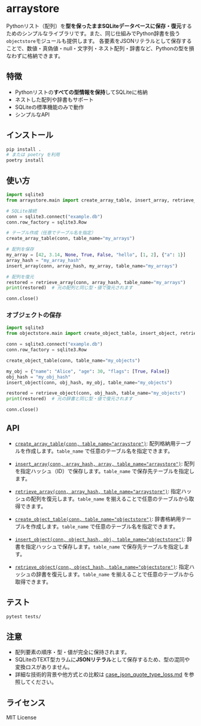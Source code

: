 # arraystore

Pythonリスト（配列）を**型を保ったままSQLiteデータベースに保存・復元**するためのシンプルなライブラリです。また、同じ仕組みでPython辞書を扱う``objectstore``モジュールも提供します。
各要素をJSONリテラルとして保存することで、数値・真偽値・null・文字列・ネスト配列・辞書など、Pythonの型を損なわずに格納できます。

## 特徴

- Pythonリストの**すべての型情報を保持**してSQLiteに格納
- ネストした配列や辞書もサポート
- SQLiteの標準機能のみで動作
- シンプルなAPI

## インストール

```sh
pip install .
# または poetry を利用
poetry install
```

## 使い方

```python
import sqlite3
from arraystore.main import create_array_table, insert_array, retrieve_array

# SQLite接続
conn = sqlite3.connect("example.db")
conn.row_factory = sqlite3.Row

# テーブル作成（任意でテーブル名を指定）
create_array_table(conn, table_name="my_arrays")

# 配列を保存
my_array = [42, 3.14, None, True, False, "hello", [1, 2], {"a": 1}]
array_hash = "my_array_hash"
insert_array(conn, array_hash, my_array, table_name="my_arrays")

# 配列を復元
restored = retrieve_array(conn, array_hash, table_name="my_arrays")
print(restored)  # 元の配列と同じ型・値で復元されます

conn.close()
```

### オブジェクトの保存

```python
import sqlite3
from objectstore.main import create_object_table, insert_object, retrieve_object

conn = sqlite3.connect("example.db")
conn.row_factory = sqlite3.Row

create_object_table(conn, table_name="my_objects")

my_obj = {"name": "Alice", "age": 30, "flags": [True, False]}
obj_hash = "my_obj_hash"
insert_object(conn, obj_hash, my_obj, table_name="my_objects")

restored = retrieve_object(conn, obj_hash, table_name="my_objects")
print(restored)  # 元の辞書と同じ型・値で復元されます

conn.close()
```

## API

- [`create_array_table(conn, table_name="arraystore")`](arraystore/main.py):
  配列格納用テーブルを作成します。`table_name` で任意のテーブル名を指定できます。

- [`insert_array(conn, array_hash, array, table_name="arraystore")`](arraystore/main.py):
  配列を指定ハッシュ（ID）で保存します。`table_name` で保存先テーブルを指定します。

- [`retrieve_array(conn, array_hash, table_name="arraystore")`](arraystore/main.py):
  指定ハッシュの配列を復元します。`table_name` を揃えることで任意のテーブルから取得できます。

- [`create_object_table(conn, table_name="objectstore")`](objectstore/main.py):
  辞書格納用テーブルを作成します。`table_name` で任意のテーブル名を指定できます。

- [`insert_object(conn, object_hash, obj, table_name="objectstore")`](objectstore/main.py):
  辞書を指定ハッシュで保存します。`table_name` で保存先テーブルを指定します。

- [`retrieve_object(conn, object_hash, table_name="objectstore")`](objectstore/main.py):
  指定ハッシュの辞書を復元します。`table_name` を揃えることで任意のテーブルから取得できます。

## テスト

```sh
pytest tests/
```

## 注意

- 配列要素の順序・型・値が完全に保持されます。
- SQLiteのTEXT型カラムに**JSONリテラル**として保存するため、型の混同や変換ロスがありません。
- 詳細な技術的背景や他方式との比較は [case_json_quote_type_loss.md](docs/case_json_quote_type_loss.md) を参照してください。

## ライセンス

MIT License

